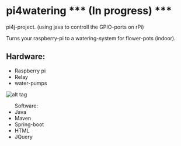 # pi4watering *** (In progress) ***
pi4j-project. (using java to controll the GPIO-ports on rPi)

Turns your raspberry-pi to a watering-system for flower-pots (indoor).

<h2>Hardware:</h2>
<ul>
<li>
  Raspberry pi
</li>
<li>
  Relay
</li>
<li>
  water-pumps
</li>
</ul>

![alt tag](https://dl.dropboxusercontent.com/u/6055409/pi4watering.jpg)


<ul>
Software:
<li>
  Java
</li>
<li>
  Maven
</li>
<li>
Spring-boot
</li>
<li>
  HTML
</li>
<li>
  JQuery
</li>
</ul>
